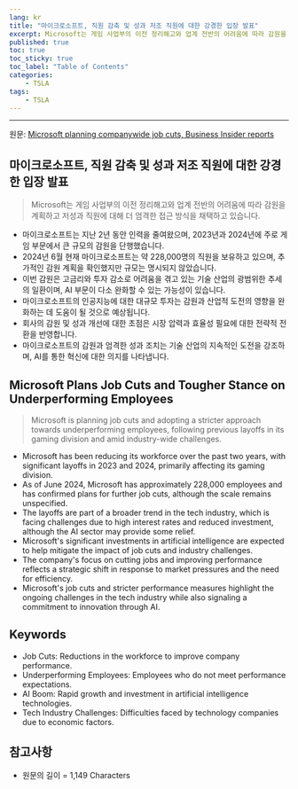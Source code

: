 ```yaml
---
lang: kr
title: "마이크로소프트, 직원 감축 및 성과 저조 직원에 대한 강경한 입장 발표"
excerpt: Microsoft는 게임 사업부의 이전 정리해고와 업계 전반의 어려움에 따라 감원을 계획하고 저성과 직원에 대해 더 엄격한 접근 방식을 채택하고 있습니다.
published: true
toc: true
toc_sticky: true
toc_label: "Table of Contents"
categories:
    - TSLA
tags:
    - TSLA
---
```


---

  원문: [Microsoft planning companywide job cuts, Business Insider reports](https://www.investing.com/news/stock-market-news/microsoft-planning-companywide-job-cuts-business-insider-reports-3801708)

## 마이크로소프트, 직원 감축 및 성과 저조 직원에 대한 강경한 입장 발표

> Microsoft는 게임 사업부의 이전 정리해고와 업계 전반의 어려움에 따라 감원을 계획하고 저성과 직원에 대해 더 엄격한 접근 방식을 채택하고 있습니다.


- 마이크로소프트는 지난 2년 동안 인력을 줄여왔으며, 2023년과 2024년에 주로 게임 부문에서 큰 규모의 감원을 단행했습니다.
- 2024년 6월 현재 마이크로소프트는 약 228,000명의 직원을 보유하고 있으며, 추가적인 감원 계획을 확인했지만 규모는 명시되지 않았습니다.
- 이번 감원은 고금리와 투자 감소로 어려움을 겪고 있는 기술 산업의 광범위한 추세의 일환이며, AI 부문이 다소 완화할 수 있는 가능성이 있습니다.
- 마이크로소프트의 인공지능에 대한 대규모 투자는 감원과 산업적 도전의 영향을 완화하는 데 도움이 될 것으로 예상됩니다.
- 회사의 감원 및 성과 개선에 대한 초점은 시장 압력과 효율성 필요에 대한 전략적 전환을 반영합니다.
- 마이크로소프트의 감원과 엄격한 성과 조치는 기술 산업의 지속적인 도전을 강조하며, AI를 통한 혁신에 대한 의지를 나타냅니다.

## Microsoft Plans Job Cuts and Tougher Stance on Underperforming Employees

> Microsoft is planning job cuts and adopting a stricter approach towards underperforming employees, following previous layoffs in its gaming division and amid industry-wide challenges.


- Microsoft has been reducing its workforce over the past two years, with significant layoffs in 2023 and 2024, primarily affecting its gaming division.
- As of June 2024, Microsoft has approximately 228,000 employees and has confirmed plans for further job cuts, although the scale remains unspecified.
- The layoffs are part of a broader trend in the tech industry, which is facing challenges due to high interest rates and reduced investment, although the AI sector may provide some relief.
- Microsoft's significant investments in artificial intelligence are expected to help mitigate the impact of job cuts and industry challenges.
- The company's focus on cutting jobs and improving performance reflects a strategic shift in response to market pressures and the need for efficiency.
- Microsoft's job cuts and stricter performance measures highlight the ongoing challenges in the tech industry while also signaling a commitment to innovation through AI.

## Keywords

- Job Cuts: Reductions in the workforce to improve company performance.
- Underperforming Employees: Employees who do not meet performance expectations.
- AI Boom: Rapid growth and investment in artificial intelligence technologies.
- Tech Industry Challenges: Difficulties faced by technology companies due to economic factors.

## 참고사항

- 원문의 길이 = 1,149 Characters

